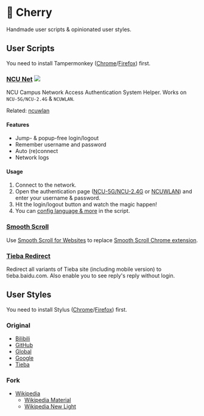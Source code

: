 # 🌸 Cherry

Handmade user scripts & opinionated user styles.

## User Scripts

You need to install Tampermonkey ([Chrome](https://chrome.google.com/webstore/detail/tampermonkey/dhdgffkkebhmkfjojejmpbldmpobfkfo)/[Firefox](https://addons.mozilla.org/firefox/addon/tampermonkey/)) first.

### [NCU Net](https://github.com/kidonng/cherry/raw/master/scripts/ncu-net.user.js) [![](https://img.shields.io/badge/User%20Script-blue.svg)](https://github.com/kidonng/ncu-net)

NCU Campus Network Access Authentication System Helper. Works on `NCU-5G/NCU-2.4G` & `NCUWLAN`.

Related: [ncuwlan](https://github.com/maoyuqing/ncuwlan)

#### Features

- Jump- & popup-free login/logout
- Remember username and password
- Auto (re)connect
- Network logs

#### Usage

1. Connect to the network.
2. Open the authentication page ([NCU-5G/NCU-2.4G](http://222.204.3.154/) or [NCUWLAN](http://aaa.ncu.edu.cn/)) and enter your username & password.
3. Hit the login/logout button and watch the magic happen!
4. You can [config language & more](scripts/ncu-net.user.js#L12-L31) in the script.

### [Smooth Scroll](https://github.com/kidonng/cherry/raw/master/scripts/smoothscroll.user.js)

Use [Smooth Scroll for Websites](https://github.com/gblazex/smoothscroll-for-websites) to replace [Smooth Scroll Chrome extension](https://chrome.google.com/webstore/detail/smoothscroll/nbokbjkabcmbfdlbddjidfmibcpneigj).

### [Tieba Redirect](https://github.com/kidonng/cherry/raw/master/scripts/tieba-redirect.user.js)

Redirect all variants of Tieba site (including mobile version) to tieba.baidu.com. Also enable you to see reply's reply without login.

## User Styles

You need to install Stylus ([Chrome](https://chrome.google.com/webstore/detail/tampermonkey/clngdbkpkpeebahjckkjfobafhncgmne)/[Firefox](https://addons.mozilla.org/firefox/addon/styl-us/)) first.

### Original

- [Bilibili](https://github.com/kidonng/cherry/raw/master/styles/bilibili.user.css)
- [GitHub](https://github.com/kidonng/cherry/raw/master/styles/github.user.css)
- [Global](https://github.com/kidonng/cherry/raw/master/styles/global.user.css)
- [Google](https://github.com/kidonng/cherry/raw/master/styles/google.user.css)
- [Tieba](https://github.com/kidonng/cherry/raw/master/styles/tieba.user.css)

### Fork

- [Wikipedia](https://github.com/kidonng/cherry/raw/master/styles/wikipedia.user.css)
  - [Wikipedia Material](https://userstyles.org/styles/140009/wikipedia-material)
  - [Wikipedia New Light](https://userstyles.org/styles/139227/wikipedia-new-light)
